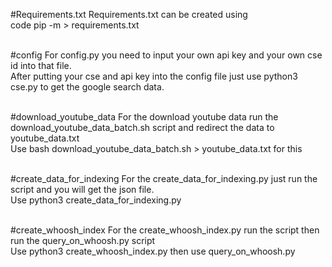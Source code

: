 #Requirements.txt
Requirements.txt can be created using <br />
code pip -m > requirements.txt<br /><br />

#config
For config.py you need to input your own api key and your own cse id into that file. <br />
After putting your cse and api key into the config file just use python3 cse.py to get the google search data. <br /><br />

#download_youtube_data
For the download youtube data run the download_youtube_data_batch.sh script and redirect the data to youtube_data.txt <br />
Use bash download_youtube_data_batch.sh > youtube_data.txt for this <br /><br />

#create_data_for_indexing
For the create_data_for_indexing.py just run the script and you will get the json file.<br />
Use python3 create_data_for_indexing.py <br /><br />

#create_whoosh_index
For the create_whoosh_index.py run the script then run the query_on_whoosh.py script<br />
Use python3 create_whoosh_index.py then use query_on_whoosh.py<br /> <br />
